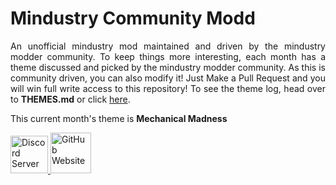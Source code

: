 # Mindustry Community Modd

<p align=justify>An unofficial mindustry mod maintained and driven by the mindustry modder community. To keep things more interesting, each month has a theme discussed and picked by the mindustry modder community. As this is community driven, you can also modify it! Just Make a Pull Request and you will win full write access to this repository! To see the theme log, head over to <b>THEMES.md</b> or click <a href="THEMES.md">here</a>.
<p>

This current month's theme is **Mechanical Madness**

<p align=left>
  <a href="https://discord.gg/nwHgCfd">
    <img alt="Discord Server" src="https://discord.com/assets/e05ead6e6ebc08df9291738d0aa6986d.png" width=60>
  </a>
  <a href="https://thepythonguy3.github.io/Community-Mod-Webpage/">
    <img alt="GitHub Website" src="https://github.githubassets.com/images/modules/logos_page/GitHub-Mark.png" width=65>
  </a>
</p>
  
  
